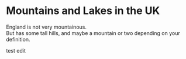Mountains and Lakes in the UK   
=============================
England is not very mountainous.   
But has some tall hills, and maybe a mountain or two depending on your definition.

test edit
